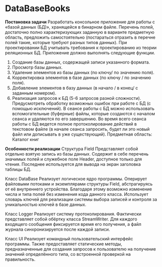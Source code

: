 # DataBaseBooks

**Постановка задачи**
Разработать консольное приложение для работы с «базой данных (БД)», хранящейся в бинарном файле. Перечень полей, достаточно полно
характеризующих заданную в варианте предметную область, предложить
самостоятельно (постараться отразить в перечне полей такие, которые
требуют разных типов данных). При проектировании БД учитывать
требования к проектированию из теории реляционных БД. Приложение должно выполнять следующие функции. 
1. Создание базы данных, содержащей записи указанного формата.
2. Просмотр базы данных.
3. Удаление элементов из базы данных (по ключу/ по значению поля).
4. Корректировка элементов в базе данных (по ключу / по значению поля).
5. Добавление элементов в базу данных (в начало / в конец/ с заданным номером).
6. Реализация запросов к БД (5-6 запросов разной сложности). Предусмотреть обработку возможных ошибок при работе с БД (с помощью исключений).
В сеансе работы с БД можно использовать вспомогательные (буферные) файлы, которые создаются с началом сеанса и удаляются по его завершению. Во время всего сеанса работы с БД ведется полное протоколирование действий в текстовом файле (в начале сеанса запросить, будет ли это новый файл или дописывать в уже существующий).
Предметная область: Каталог книг

**Особенности реализации**
Структура Field
Представляет собой отдельно взятую запись из базы данных. Содержит в себе перечень значимых полей и служебное поле Header, доступное только для
чтения. Последнее используется для вывода на экран заголовка таблицы БД. 

Класс DataBase
Реализует логическое ядро программы. Оперирует файловыми потоками и
экземплярами структуры Field, абстрагируясь от её внутреннего устройства. Благодаря этому возможно изменение числа и типа полей без изменения кода
данного класса. Использует словарь ключей для реализации системы выбора
записей и контроля за уникальностью ключей в базе данных. 

Класс Logger
Реализует систему протоколирования. Фактически представляет собой
обёртку класса StreamWriter. Для каждого входящего сообщения фиксируется
время его получения, а файл журнала синхронизируется после каждой записи. 

Класс UI
Реализует командный пользовательский интерфейс программы. Также
предоставляет статические методы, предназначенные для создания запросов
к пользователю на получение значений определённого типа, со встроенной
проверкой на правильность.
